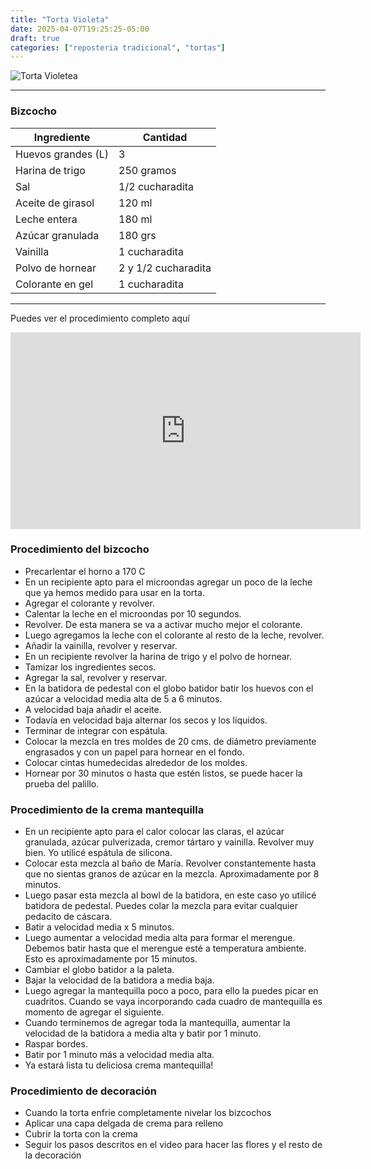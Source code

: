```yaml
---
title: "Torta Violeta"
date: 2025-04-07T19:25:25-05:00
draft: true
categories: ["reposteria tradicional", "tortas"]
---
```

![Torta Violetea](../../images/tortavioleta.jpg)


---
### Bizcocho

| Ingrediente | Cantidad |
| ----------- | ----------- |
| Huevos grandes (L) | 3 |
| Harina de trigo | 250 gramos |
| Sal | 1/2 cucharadita |
| Aceite de girasol | 120 ml |
| Leche entera | 180 ml |
| Azúcar granulada | 180 grs |
| Vainilla | 1 cucharadita |
| Polvo de hornear | 2 y 1/2 cucharadita |
| Colorante en gel | 1 cucharadita |

___

Puedes ver el procedimiento completo aquí
<iframe width="560" height="315" src="https://www.youtube.com/embed/loq-iCwa2lQ" title="YouTube video player" frameborder="0" allow="accelerometer; autoplay; clipboard-write; encrypted-media; gyroscope; picture-in-picture" allowfullscreen></iframe>

### Procedimiento del bizcocho
- Precarlentar el horno a 170 C
- En un recipiente apto para el microondas agregar un poco de la leche que ya hemos medido para usar en la torta.
- Agregar el colorante y revolver.
- Calentar la leche en el microondas por 10 segundos.
- Revolver. De esta manera se va a activar mucho mejor el colorante.
- Luego agregamos la leche con el colorante al resto de la leche, revolver.
- Añadir la vainilla, revolver y reservar.         
- En un recipiente revolver la harina de trigo y el polvo de hornear.
- Tamizar los ingredientes secos.
- Agregar la sal, revolver y reservar.
- En la batidora de pedestal con el globo batidor batir los huevos con el azúcar a velocidad media alta de 5 a 6 minutos.
- A velocidad baja añadir el aceite.
- Todavía en velocidad baja alternar los secos y los líquidos. 
- Terminar de integrar con espátula.
- Colocar la mezcla en tres moldes de 20 cms. de diámetro previamente engrasados y con un papel para hornear en el fondo.
- Colocar cintas humedecidas alrededor de los moldes.
- Hornear por 30 minutos o hasta que estén listos, se puede hacer la prueba del palillo.

### Procedimiento de la crema mantequilla
- En un recipiente apto para el calor colocar las claras, el azúcar granulada, azúcar pulverizada, cremor tártaro y vainilla. Revolver muy bien. Yo utilicé espátula de silicona.
- Colocar esta mezcla al baño de María. Revolver constantemente hasta que no sientas granos de azúcar en la mezcla. Aproximadamente por 8 minutos.
- Luego pasar esta mezcla al bowl de la batidora, en este caso yo utilicé batidora de pedestal. Puedes colar la mezcla para evitar cualquier pedacito de cáscara.
- Batir a velocidad media x 5 minutos. 
- Luego aumentar a velocidad media alta para formar el merengue. Debemos batir hasta que el merengue esté a temperatura ambiente. Esto es aproximadamente por 15 minutos. 
- Cambiar el globo batidor a la paleta.
- Bajar la velocidad de la batidora a media baja.
- Luego agregar la mantequilla poco a poco, para ello la puedes picar en cuadritos. Cuando se vaya incorporando cada cuadro de mantequilla es momento de agregar el siguiente. 
- Cuando terminemos de agregar toda la mantequilla, aumentar la velocidad de la batidora a media alta y batir por 1 minuto.
- Raspar bordes.
- Batir por 1 minuto más a velocidad media alta.
- Ya estará lista tu deliciosa crema mantequilla!

### Procedimiento de decoración
- Cuando la torta enfrie completamente nivelar los bizcochos
- Aplicar una capa delgada de crema para relleno
- Cubrir la torta con la crema
- Seguir los pasos descritos en el video para hacer las flores y el resto de la decoración


